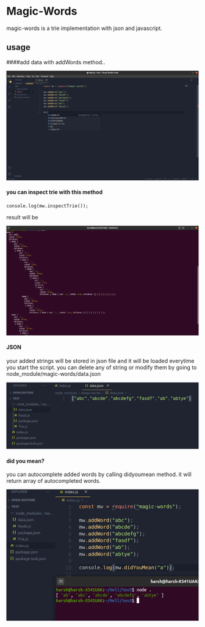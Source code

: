 # Magic-Words

magic-words is a trie implementation with json and javascript.

## usage

####add data with addWords method..

![alt text](https://raw.githubusercontent.com/AmanParmar-git/magic-words/master/screenshots/1.png)

#### you can inspect trie with this method

```
console.log(mw.inspectTrie());
```

result will be

![alt text](https://raw.githubusercontent.com/AmanParmar-git/magic-words/master/screenshots/inspectres.png)

#### JSON

your added strings will be stored in json file and it will be loaded everytime you start the script. you can delete any of string or modify them by going to node_module/magic-words/data.json

![alt text](https://raw.githubusercontent.com/AmanParmar-git/magic-words/master/screenshots/data.png)

#### did you mean?

you can autocomplete added words by calling didyoumean method. it will return array of autocompleted words.

![alt text](https://raw.githubusercontent.com/AmanParmar-git/magic-words/master/screenshots/result.png)
